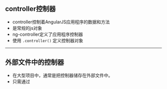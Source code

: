 ## controller控制器
- controller控制着AngularJS应用程序的数据和方法
- 是常规的js对象
- ng-controller定义了应用程序控制器
- 使用 `.controller()` 定义控制器对象

---

## 外部文件中的控制器
- 在大型项目中，通常是把控制器储存在外部文件中。
- 只需通过 <script> 引入含有controller的外部js文件就行